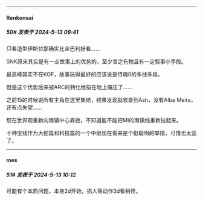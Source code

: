﻿
*****

####  Renkonsai  
##### 50#       发表于 2024-5-13 09:41

只看造型伊斯拉那确实比金巴利好看……

SNK原来其实是有一点故事上的优势的，至少言之有物且有一定叙事小手段。

最高峰其实不在KOF，故事玩得最好的应该说是侍魂0的多线多段。

但是这个优势后来被ARC的特化给按在地上碾压了……

之前15的时候说所有主角在这里集结，结果发现就收录到Ash，没有Alba Meira，还有点失望……

现在世界观重新向南镇中心靠拢，不知道能不能把MI的南镇线重新拉起来。

十神宝线作为大蛇篇和科技篇的一个中继现在看来是个挺聪明的举措，可惜也太监了。


*****

####  mes  
##### 51#       发表于 2024-5-13 10:12

可能有个本质问题，本身2d开始，抓人等动作3d看稍怪。

